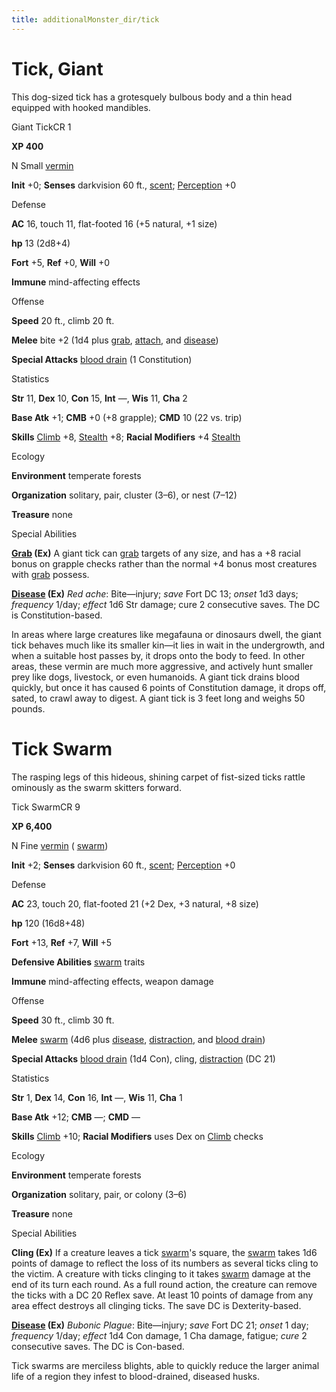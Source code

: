 ```yaml
---
title: additionalMonster_dir/tick
---
```

# Tick, Giant

This dog-sized tick has a grotesquely bulbous body and a thin head equipped with hooked mandibles.

Giant TickCR 1

**XP 400**

N Small [vermin](monsters/creatureTypes#_vermin)

**Init** +0; **Senses** darkvision 60 ft., [scent](monster_dir/universalMonsterRules#_scent); [Perception](additionalMonsters/../skill_dir/perception#_perception) +0

Defense

**AC** 16, touch 11, flat-footed 16 (+5 natural, +1 size)

**hp** 13 (2d8+4)

**Fort** +5, **Ref** +0, **Will** +0

**Immune** mind-affecting effects

Offense

**Speed** 20 ft., climb 20 ft.

**Melee** bite +2 (1d4 plus [grab](monsters/universalMonsterRules#_grab), [attach](monster_dir/universalMonsterRules#_attach), and [disease](monsters/universalMonsterRules#_disease-(ex-or-su)))

**Special Attacks** [blood drain](monster_dir/universalMonsterRules#_blood-drain) (1 Constitution)

Statistics

**Str** 11, **Dex** 10, **Con** 15, **Int** —, **Wis** 11, **Cha** 2

**Base Atk** +1; **CMB** +0 (+8 grapple); **CMD** 10 (22 vs. trip)

**Skills** [Climb](additionalMonsters/../skill_dir/climb#_climb) +8, [Stealth](additionalMonsters/../skill_dir/stealth#_stealth) +8; **Racial Modifiers** +4 [Stealth](additionalMonsters/../skill_dir/stealth#_stealth)

Ecology

**Environment** temperate forests

**Organization** solitary, pair, cluster (3–6), or nest (7–12)

**Treasure** none

Special Abilities

**[Grab](monsters/universalMonsterRules#_grab) (Ex)** A giant tick can [grab](monster_dir/universalMonsterRules#_grab) targets of any size, and has a +8 racial bonus on grapple checks rather than the normal +4 bonus most creatures with [grab](monsters/universalMonsterRules#_grab) possess.

**[Disease](monster_dir/universalMonsterRules#_disease-(ex-or-su)) (Ex)** _Red ache_: Bite—injury; _save_ Fort DC 13; _onset_ 1d3 days; _frequency_ 1/day; _effect_ 1d6 Str damage; cure 2 consecutive saves. The DC is Constitution-based.

In areas where large creatures like megafauna or dinosaurs dwell, the giant tick behaves much like its smaller kin—it lies in wait in the undergrowth, and when a suitable host passes by, it drops onto the body to feed. In other areas, these vermin are much more aggressive, and actively hunt smaller prey like dogs, livestock, or even humanoids. A giant tick drains blood quickly, but once it has caused 6 points of Constitution damage, it drops off, sated, to crawl away to digest. A giant tick is 3 feet long and weighs 50 pounds.

# Tick Swarm

The rasping legs of this hideous, shining carpet of fist-sized ticks rattle ominously as the swarm skitters forward.

Tick SwarmCR 9

**XP 6,400**

N Fine [vermin](monster_dir/creatureTypes#_vermin) ( [swarm](monsters/creatureTypes#_swarm-subtype))

**Init** +2; **Senses** darkvision 60 ft., [scent](monster_dir/universalMonsterRules#_scent); [Perception](additionalMonsters/../skill_dir/perception#_perception) +0

Defense

**AC** 23, touch 20, flat-footed 21 (+2 Dex, +3 natural, +8 size)

**hp** 120 (16d8+48)

**Fort** +13, **Ref** +7, **Will** +5

**Defensive Abilities** [swarm](monsters/creatureTypes#_swarm-subtype) traits

**Immune** mind-affecting effects, weapon damage

Offense

**Speed** 30 ft., climb 30 ft.

**Melee** [swarm](monster_dir/creatureTypes#_swarm-subtype) (4d6 plus [disease](monsters/universalMonsterRules#_disease-(ex-or-su)), [distraction](monster_dir/universalMonsterRules#_distraction), and [blood drain](monsters/universalMonsterRules#_blood-drain))

**Special Attacks** [blood drain](monster_dir/universalMonsterRules#_blood-drain) (1d4 Con), cling, [distraction](monsters/universalMonsterRules#_distraction) (DC 21)

Statistics

**Str** 1, **Dex** 14, **Con** 16, **Int** —, **Wis** 11, **Cha** 1

**Base Atk** +12; **CMB** ­—; **CMD** —

**Skills** [Climb](additionalMonster_dir/../skill_dir/climb#_climb) +10; **Racial Modifiers** uses Dex on [Climb](additionalMonsters/../skill_dir/climb#_climb) checks

Ecology

**Environment** temperate forests

**Organization** solitary, pair, or colony (3–6)

**Treasure** none

Special Abilities

**Cling (Ex)** If a creature leaves a tick [swarm](monsters/creatureTypes#_swarm-subtype)'s square, the [swarm](monster_dir/creatureTypes#_swarm-subtype) takes 1d6 points of damage to reflect the loss of its numbers as several ticks cling to the victim. A creature with ticks clinging to it takes [swarm](monsters/creatureTypes#_swarm-subtype) damage at the end of its turn each round. As a full round action, the creature can remove the ticks with a DC 20 Reflex save. At least 10 points of damage from any area effect destroys all clinging ticks. The save DC is Dexterity-based.

**[Disease](monster_dir/universalMonsterRules#_disease-(ex-or-su)) (Ex)** _Bubonic Plague_: Bite—injury; _save_ Fort DC 21; _onset_ 1 day; _frequency_ 1/day; _effect_ 1d4 Con damage, 1 Cha damage, fatigue; _cure_ 2 consecutive saves. The DC is Con-based.

Tick swarms are merciless blights, able to quickly reduce the larger animal life of a region they infest to blood-drained, diseased husks.

